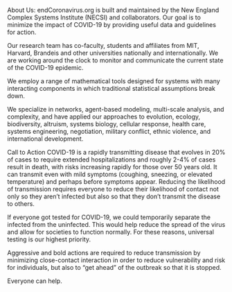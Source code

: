 About Us:
endCoronavirus.org is built and maintained by the New England Complex Systems Institute (NECSI) and collaborators.  Our goal is to minimize the impact of COVID-19 by providing useful data and guidelines for action.

Our research team has co-faculty, students and affiliates from MIT, Harvard, Brandeis and other universities nationally and internationally. We are working around the clock to monitor and communicate the current state of the COVID-19 epidemic.

We employ a range of mathematical tools designed for systems with many interacting components in which traditional statistical assumptions break down.

We specialize in networks, agent-based modeling, multi-scale analysis, and complexity, and have applied our approaches to evolution, ecology, biodiversity, altruism, systems biology, cellular response, health care, systems engineering, negotiation, military conflict, ethnic violence, and international development.

Call to Action
COVID-19 is a rapidly transmitting disease that evolves in 20% of cases to require extended hospitalizations and roughly 2-4% of cases result in death, with risks increasing rapidly for those over 50 years old. It can transmit even with mild symptoms (coughing, sneezing, or elevated temperature) and perhaps before symptoms appear. Reducing the likelihood of transmission requires everyone to reduce their likelihood of contact not only so they aren’t infected but also so that they don’t transmit the disease to others.

If everyone got tested for COVID-19, we could temporarily separate the infected from the uninfected. This would help reduce the spread of the virus and allow for societies to function normally. For these reasons, universal testing is our highest priority.

Aggressive and bold actions are required to reduce transmission by minimizing close-contact interaction in order to reduce vulnerability and risk for individuals, but also to “get ahead” of the outbreak so that it is stopped.

Everyone can help.

